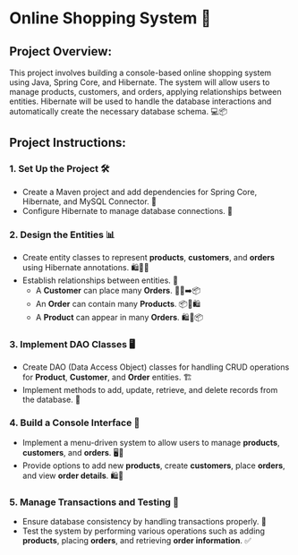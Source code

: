 # Online Shopping System 🛒

## Project Overview:
This project involves building a console-based online shopping system using Java, Spring Core, and Hibernate. The system will allow users to manage products, customers, and orders, applying relationships between entities. Hibernate will be used to handle the database interactions and automatically create the necessary database schema. 💻📦

## Project Instructions:

### 1. Set Up the Project 🛠️
- Create a Maven project and add dependencies for Spring Core, Hibernate, and MySQL Connector. 🔗
- Configure Hibernate to manage database connections. 🔌

### 2. Design the Entities 📊
- Create entity classes to represent **products**, **customers**, and **orders** using Hibernate annotations. 🛍️👤📝
- Establish relationships between entities. 🔄
    - A **Customer** can place many **Orders**. 🧑‍💻➡️📦
    - An **Order** can contain many **Products**. 📦🔄🛍️
    - A **Product** can appear in many **Orders**. 🛍️🔄📦

### 3. Implement DAO Classes 🖥️
- Create DAO (Data Access Object) classes for handling CRUD operations for **Product**, **Customer**, and **Order** entities. 🏗️
- Implement methods to add, update, retrieve, and delete records from the database. 🔄

### 4. Build a Console Interface 💬
- Implement a menu-driven system to allow users to manage **products**, **customers**, and **orders**. 🖥️🔄
- Provide options to add new **products**, create **customers**, place **orders**, and view **order details**. 🛍️📝

### 5. Manage Transactions and Testing 🔄
- Ensure database consistency by handling transactions properly. 🏦
- Test the system by performing various operations such as adding **products**, placing **orders**, and retrieving **order information**. ✅
